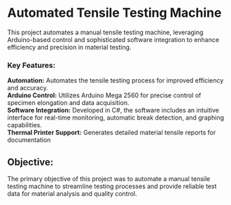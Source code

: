 # **Automated Tensile Testing Machine**
This project automates a manual tensile testing machine, leveraging Arduino-based control and sophisticated software integration to enhance efficiency and precision in material testing.

### **Key Features:**
**Automation:** Automates the tensile testing process for improved efficiency and accuracy.<br>
**Arduino Control:** Utilizes Arduino Mega 2560 for precise control of specimen elongation and data acquisition.<br>
**Software Integration:** Developed in C#, the software includes an intuitive interface for real-time monitoring, automatic break detection, and graphing capabilities.<br>
**Thermal Printer Support:** Generates detailed material tensile reports for documentation<br>
## **Objective:**
The primary objective of this project was to automate a manual tensile testing machine to streamline testing processes and provide reliable test data for material analysis and quality control.
